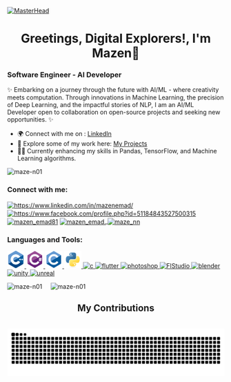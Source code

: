 [![MasterHead](https://storage.googleapis.com/replit/images/1686628398900_9650e8f289c3333cdff29f8d00a77e06.gif)](https://rishavchanda.io)
<h1 align="center">Greetings, Digital Explorers!, I'm Mazen👋</h1>
<h3 align="left">Software Engineer - AI Developer</h3>

✨ Embarking on a journey through the future with AI/ML - where creativity meets computation. Through innovations in Machine Learning, the precision of Deep Learning, and the impactful stories of NLP, I am an AI/ML Developer open to collaboration on open-source projects and seeking new opportunities. ✨

- 🌍 Connect with me on : [LinkedIn](https://www.linkedin.com/in/mazenemad/)
- 🔮 Explore some of my work here: [My Projects](https://github.com/MAZE-N01)
- 👨‍💻 Currently enhancing my skills in Pandas, TensorFlow, and Machine Learning algorithms.

<p align="left"> <img src="https://komarev.com/ghpvc/?username=maze-n01&label=Profile%20views&color=1F75FE&style=badge" alt="maze-n01" /> </p>

<h3 align="left">Connect with me:</h3>
<p align="left">


<a href="https://www.linkedin.com/in/mazenemad/" target="blank"><img align="center" src="https://raw.githubusercontent.com/rahuldkjain/github-profile-readme-generator/master/src/images/icons/Social/linked-in-alt.svg" alt="https://www.linkedin.com/in/mazenemad/" height="30" width="40" /></a>
<a href="https://www.facebook.com/profile.php?id=51164848527500315" target="blank"><img align="center" src="https://raw.githubusercontent.com/rahuldkjain/github-profile-readme-generator/master/src/images/icons/Social/facebook.svg" alt="https://www.facebook.com/profile.php?id=51184843527500315" height="30" width="40" /></a>
<a href="https://www.kaggle.com/mazenemad81" target="blank"><img align="center" src="https://raw.githubusercontent.com/rahuldkjain/github-profile-readme-generator/master/src/images/icons/Social/kaggle.svg" alt="mazen_emad81" height="30" width="40" /></a>
<a href="https://codeforces.com/profile/mazen_emad." target="blank"><img align="center" src="https://raw.githubusercontent.com/rahuldkjain/github-profile-readme-generator/master/src/images/icons/Social/codeforces.svg" alt="mazen_emad." height="30" width="40" />
<a href="https://www.hackerrank.com/maze_nn" target="blank"><img align="center" src="https://raw.githubusercontent.com/rahuldkjain/github-profile-readme-generator/master/src/images/icons/Social/hackerrank.svg" alt="maze_nn" height="30" width="40" /></a>
</a>
</p>

<h3 align="left">Languages and Tools:</h3>
<p align="left"> 
  <a href="https://www.w3schools.com/cpp/" target="_blank" rel="noreferrer"> <img src="https://raw.githubusercontent.com/devicons/devicon/master/icons/cplusplus/cplusplus-original.svg" alt="cplusplus" width="40" height="40"/> </a> 
  <a href="https://www.w3schools.com/cs/" target="_blank" rel="noreferrer"> <img src="https://raw.githubusercontent.com/devicons/devicon/master/icons/csharp/csharp-original.svg" alt="csharp" width="40" height="40"/> </a> 
  <a href="https://www.cprogramming.com/" target="_blank" rel="noreferrer"> <img src="https://raw.githubusercontent.com/devicons/devicon/master/icons/c/c-original.svg" alt="c" width="40" height="40"/> </a>  
  <a href="https://www.python.org" target="_blank" rel="noreferrer"> <img src="https://raw.githubusercontent.com/devicons/devicon/master/icons/python/python-original.svg" alt="python" width="40" height="40"/> </a> 
  <a href="https://www.mysql.com/" target="_blank" rel="noreferrer"> <img src="https://images.ctfassets.net/o7xu9whrs0u9/3wmYS3g0nAFXJggA2aQskT/879edc25907953b6d1f30deb7e7f58f7/logo-mysql-mysql-logo-png-images-are-download-crazypng-21.png" alt="c" width="40" height="40"/> </a>
  <a href="https://flutter.dev" target="_blank" rel="noreferrer"> <img src="https://www.vectorlogo.zone/logos/flutterio/flutterio-icon.svg" alt="flutter" width="40" height="40"/> </a> 
  <a href="https://www.photoshop.com/en" target="_blank" rel="noreferrer"> <img src="https://avatars.githubusercontent.com/u/4542585?s=280&v=4" alt="photoshop" width="40" height="40"/> </a>
  <a href="https://www.image-line.com/" target="_blank" rel="noreferrer"> <img src="https://github.com/MAZE-N01/MAZE-N01/assets/129573109/3d34d03a-6d42-492f-b3c5-68d9942947ed" alt="FlStudio" width="40" height="40"/> </a>
  <a href="https://www.blender.org/" target="_blank" rel="noreferrer"> <img src="https://icons.veryicon.com/png/System/Captiva/blender.png" alt="blender" width="40" height="40"/> </a> 
  <a href="https://unity.com/" target="_blank" rel="noreferrer"> <img src="https://github.com/MAZE-N01/MAZE-N01/assets/129573109/25049a11-9975-4366-b8d5-2a55ebffa57e" alt="unity" alt="unity" width="40" height="40"/> </a> 
  <a href="https://unrealengine.com/" target="_blank" rel="noreferrer"> <img src="https://www.pngfind.com/pngs/b/433-4337000_unreal-engine-png.png" alt="unreal" width="40" height="40"/> </a>
<br>



<div class='container'>
<img style="height: auto; width: 55%;" class="img" src="https://github-readme-stats.vercel.app/api?username=maze-n01&show_icons=true&locale=en&theme=blue-green" alt="maze-n01" />
&nbsp;
&nbsp;
<img style="height: auto; width: 40%;" class="img" src="https://github-readme-stats.vercel.app/api/top-langs?username=maze-n01&show_icons=true&locale=en&layout=compact&theme=blue-green" alt="maze-n01" /></div>
</div>

<div align="center">
  <h2>My Contributions</h2>
  <br>
<picture>
  <source media="(prefers-color-scheme: dark)" srcset="https://raw.githubusercontent.com/MAZE-N01/MAZE-N01/output/github-contribution-grid-snake-dark.svg">
  <source media="(prefers-color-scheme: light)" srcset="https://raw.githubusercontent.com/MAZE-N01/MAZE-N01/output/github-contribution-grid-snake.svg">
  <img alt="github contribution grid snake animation" src="https://raw.githubusercontent.com/MAZE-N01/MAZE-N01/output/github-contribution-grid-snake.svg">
</picture>  
  <br/><br/><br/>
</div>


